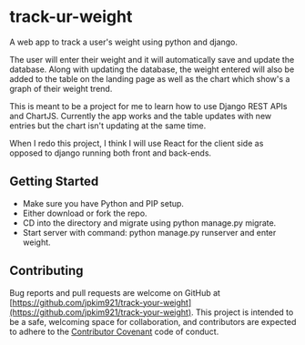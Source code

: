 # track-ur-weight

A web app to track a user's weight using python and django. 

The user will enter their weight and it will automatically save and update the database. Along with updating the database, the weight entered will also be added to the table on the landing page as well as the chart which show's a graph of their weight trend.


This is meant to be a project for me to learn how to use Django REST APIs and ChartJS.
Currently the app works and the table updates with new entries but the chart isn't updating at the same time.

When I redo this project, I think I will use React for the client side as opposed to django running both front and back-ends.



## Getting Started

* Make sure you have Python and PIP setup.
* Either download or fork the repo.
* CD into the directory and migrate using python manage.py migrate.
* Start server with command: python manage.py runserver and enter weight.


## Contributing

Bug reports and pull requests are welcome on GitHub at [https://github.com/jpkim921/track-your-weight](https://github.com/jpkim921/track-your-weight). This project is intended to be a safe, welcoming space for collaboration, and contributors are expected to adhere to the [Contributor Covenant](https://www.contributor-covenant.org/) code of conduct.

